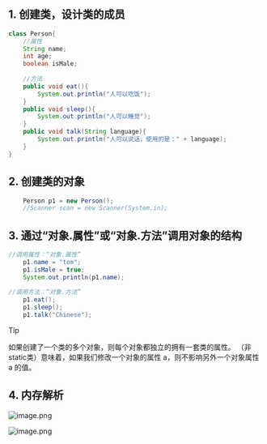 ## 1. 创建类，设计类的成员

```java
class Person{
	//属性
	String name;
	int age;
	boolean isMale;
	
	//方法
	public void eat(){
		System.out.println("人可以吃饭");
	}
	public void sleep(){
		System.out.println("人可以睡觉");
	}
	public void talk(String language){
		System.out.println("人可以说话，使用的是：" + language);
	}
}
```

## 2. 创建类的对象 

```java
	Person p1 = new Person();
	//Scanner scan = new Scanner(System.in);
```


## 3. 通过“对象.属性”或“对象.方法”调用对象的结构

```java
//调用属性：“对象.属性”
	p1.name = "tom";
	p1.isMale = true;
	System.out.println(p1.name);
		
//调用方法：“对象.方法”
	p1.eat();
	p1.sleep();
	p1.talk("Chinese");
```

> [!TIP]
> 如果创建了一个类的多个对象，则每个对象都独立的拥有一套类的属性。
> （非static类）意味着，如果我们修改一个对象的属性 a，则不影响另外一个对象属性 a 的值。


## 4. 内存解析

![image.png](https://cdn.gxmnzl.xyz/img/SE0402.png)

![image.png](https://cdn.gxmnzl.xyz/img/SE0403.png)

